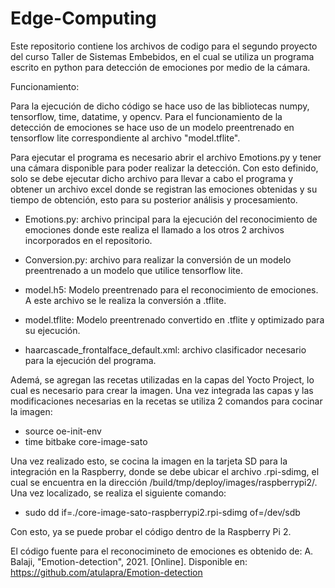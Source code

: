 # Edge-Computing
Este repositorio contiene los archivos de codigo para el segundo proyecto del curso Taller de Sistemas Embebidos, 
en el cual se utiliza un programa escrito en python para detección de emociones por medio de la cámara.

Funcionamiento:

Para la ejecución de dicho código se hace uso de las bibliotecas numpy, tensorflow, time, datatime, y opencv.
Para el funcionamiento de la detección de emociones se hace uso de un modelo preentrenado en tensorflow lite
correspondiente al archivo "model.tflite".

Para ejecutar el programa es necesario abrir el archivo Emotions.py y tener una cámara disponible para poder realizar la
detección. Con esto definido, solo se debe ejecutar dicho archivo para llevar a cabo el programa y obtener un archivo excel 
donde se registran las emociones obtenidas y su tiempo de obtención, esto para su posterior análisis y procesamiento.

- Emotions.py: archivo principal para la ejecución del reconocimiento de emociones donde este realiza el llamado a los 
  otros 2 archivos incorporados en el repositorio.
  
- Conversion.py: archivo para realizar la conversión de un modelo preentrenado a un modelo que utilice tensorflow lite.

- model.h5: Modelo preentrenado para el reconocimiento de emociones. A este archivo se le realiza la conversión a .tflite.

- model.tflite: Modelo preentrenado convertido en .tflite y optimizado para su ejecución.

- haarcascade_frontalface_default.xml: archivo clasificador necesario para la ejecución del programa.

Ademá, se agregan las recetas utilizadas en la capas del Yocto Project, lo cual es necesario para crear la imagen. Una vez 
integrada las capas y las modificaciones necesarias en la recetas se utiliza 2 comandos para cocinar la imagen:

- source oe-init-env
- time bitbake core-image-sato

Una vez realizado esto, se cocina la imagen en la tarjeta SD para la integración en la Raspberry, donde se debe ubicar el archivo
.rpi-sdimg, el cual se encuentra en la dirección /build/tmp/deploy/images/raspberrypi2/. Una vez localizado, se realiza el siguiente comando:

- sudo dd if=./core-image-sato-raspberrypi2.rpi-sdimg of=/dev/sdb

Con esto, ya se puede probar el código dentro de la Raspberry Pi 2.

El código fuente para el reconocimineto de emociones es obtenido de:
A. Balaji, "Emotion-detection", 2021. [Online]. Disponible en: https://github.com/atulapra/Emotion-detection
